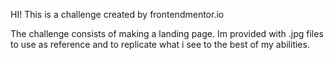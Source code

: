 HI! This is a challenge created by frontendmentor.io 

The challenge consists of making a landing page. Im provided with .jpg files to use as reference and to replicate what i see to the best of my abilities.


